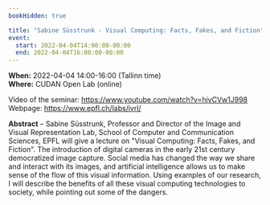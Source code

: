 ```yaml
---
bookHidden: true

title: "Sabine Süsstrunk - Visual Computing: Facts, Fakes, and Fiction"
event:
  start: 2022-04-04T14:00:00-00:00
  end: 2022-04-04T16:00:00-00:00
---
```


**When:**  2022-04-04 14:00-16:00 (Tallinn time)  
**Where:** CUDAN Open Lab (online)

Video of the seminar: https://www.youtube.com/watch?v=hivCVw1J998   
Webpage: https://www.epfl.ch/labs/ivrl/  


<!--more-->
**Abstract** – Sabine Süsstrunk, Professor and Director of the Image and Visual Representation Lab, School of Computer and Communication Sciences, EPFL will give a lecture on "Visual Computing: Facts, Fakes, and Fiction". The introduction of digital cameras in the early 21st century democratized image capture. Social media has changed the way we share and interact with its images, and artificial intelligence allows us to make sense of the flow of this visual information. Using examples of our research, I will describe the benefits of all these visual computing technologies to society, while pointing out some of the dangers.

